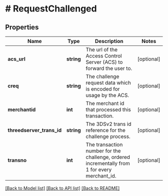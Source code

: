 # # RequestChallenged

## Properties

Name | Type | Description | Notes
------------ | ------------- | ------------- | -------------
**acs_url** | **string** | The url of the Access Control Server (ACS) to forward the user to. | [optional] 
**creq** | **string** | The challenge request data which is encoded for usage by the ACS. | [optional] 
**merchantid** | **int** | The merchant id that processed this transaction. | [optional] 
**threedserver_trans_id** | **string** | The 3DSv2 trans id reference for the challenge process. | [optional] 
**transno** | **int** | The transaction number for the challenge, ordered incrementally from 1 for every merchant_id. | [optional] 

[[Back to Model list]](../../README.md#documentation-for-models) [[Back to API list]](../../README.md#documentation-for-api-endpoints) [[Back to README]](../../README.md)


